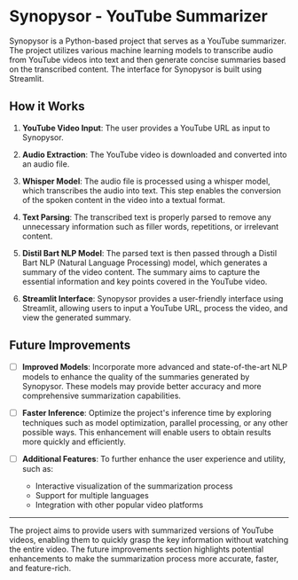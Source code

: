 # Synopysor - YouTube Summarizer

Synopysor is a Python-based project that serves as a YouTube summarizer. The project utilizes various machine learning models to transcribe audio from YouTube videos into text and then generate concise summaries based on the transcribed content. The interface for Synopysor is built using Streamlit.

## How it Works

1. **YouTube Video Input**: The user provides a YouTube URL as input to Synopysor.

2. **Audio Extraction**: The YouTube video is downloaded and converted into an audio file.

3. **Whisper Model**: The audio file is processed using a whisper model, which transcribes the audio into text. This step enables the conversion of the spoken content in the video into a textual format.

4. **Text Parsing**: The transcribed text is properly parsed to remove any unnecessary information such as filler words, repetitions, or irrelevant content.

5. **Distil Bart NLP Model**: The parsed text is then passed through a Distil Bart NLP (Natural Language Processing) model, which generates a summary of the video content. The summary aims to capture the essential information and key points covered in the YouTube video.

6. **Streamlit Interface**: Synopysor provides a user-friendly interface using Streamlit, allowing users to input a YouTube URL, process the video, and view the generated summary.

## Future Improvements

- [ ] **Improved Models**: Incorporate more advanced and state-of-the-art NLP models to enhance the quality of the summaries generated by Synopysor. These models may provide better accuracy and more comprehensive summarization capabilities.

- [ ] **Faster Inference**: Optimize the project's inference time by exploring techniques such as model optimization, parallel processing, or any other possible ways. This enhancement will enable users to obtain results more quickly and efficiently.

- [ ] **Additional Features**: To further enhance the user experience and utility, such as:
  - Interactive visualization of the summarization process
  - Support for multiple languages
  - Integration with other popular video platforms

---

The project aims to provide users with summarized versions of YouTube videos, enabling them to quickly grasp the key information without watching the entire video. The future improvements section highlights potential enhancements to make the summarization process more accurate, faster, and feature-rich.